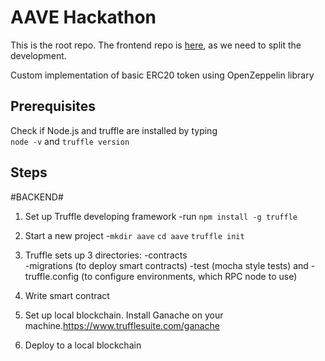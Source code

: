 # AAVE Hackathon

This is the root repo.
The frontend repo is [here](https://github.com/jordicasesnoves/AAVE_Hackaton_frontend), as we need to split the development.



Custom implementation of basic ERC20 token using OpenZeppelin library

## Prerequisites ##

Check if Node.js and truffle are installed by typing  
`node -v` and  `truffle version`

## Steps ##

#BACKEND#

1. Set up Truffle developing framework 
  -run `npm install -g truffle`
  
2. Start a new project
  -`mkdir aave`
   `cd aave`
   `truffle init`
   
3. Truffle sets up 3 directories:
   -contracts  
   -migrations (to deploy smart contracts)
   -test (mocha style tests)
   and
   -truffle.config (to configure environments, which RPC node to use)
 
 4. Write smart contract
   
 5. Set up local blockchain. Install Ganache on your machine.https://www.trufflesuite.com/ganache
 
 6. Deploy to a local blockchain
   





